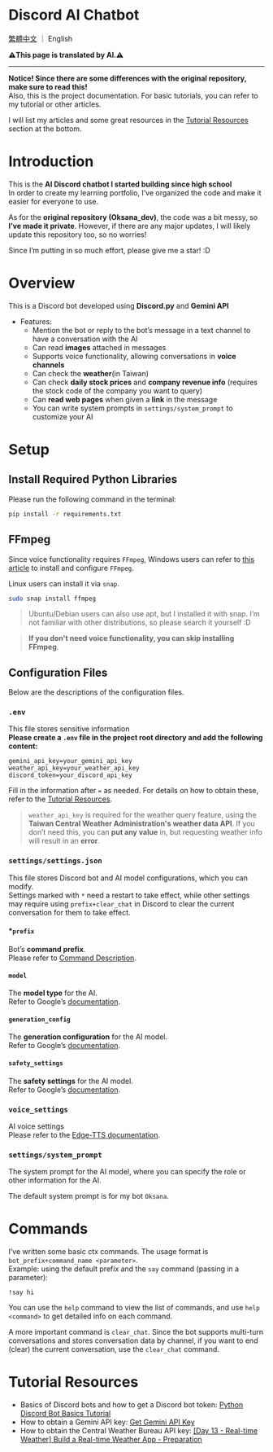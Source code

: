 # Discord AI Chatbot  
[繁體中文](/README.md) ｜ English

**⚠️This page is translated by AI.⚠️**
***
**Notice! Since there are some differences with the original repository, make sure to read this!**  
Also, this is the project documentation. For basic tutorials, you can refer to my tutorial or other articles.

I will list my articles and some great resources in the [Tutorial Resources](#tutorial-resources) section at the bottom.

# Introduction  
This is the **AI Discord chatbot I started building since high school**  
In order to create my learning portfolio, I’ve organized the code and make it easier for everyone to use.

As for the **original repository (Oksana_dev)**, the code was a bit messy, so **I’ve made it private**. However, if there are any major updates, I will likely update this repository too, so no worries!

Since I’m putting in so much effort, please give me a star! :D

# Overview  
This is a Discord bot developed using **Discord.py** and **Gemini API**  
* Features:
    * Mention the bot or reply to the bot’s message in a text channel to have a conversation with the AI
    * Can read **images** attached in messages
    * Supports voice functionality, allowing conversations in **voice channels**
    * Can check the **weather**(in Taiwan)
    * Can check **daily stock prices** and **company revenue info** (requires the stock code of the company you want to query)
    * Can **read web pages** when given a **link** in the message
    * You can write system prompts in `settings/system_prompt` to customize your AI

# Setup  
## Install Required Python Libraries  
Please run the following command in the terminal:  
```bash
pip install -r requirements.txt
```

## FFmpeg  
Since voice functionality requires `FFmpeg`, Windows users can refer to [this article](https://stackoverflow.com/questions/67713994/how-do-i-install-ffmpeg-for-my-bot-to-play-music) to install and configure `FFmpeg`.

Linux users can install it via `snap`.  
```bash
sudo snap install ffmpeg
```

> Ubuntu/Debian users can also use apt, but I installed it with snap. I’m not familiar with other distributions, so please search it yourself :D

> **If you don't need voice functionality, you can skip installing FFmpeg**.

## Configuration Files  
Below are the descriptions of the configuration files.

### `.env`  
This file stores sensitive information  
**Please create a `.env` file in the project root directory and add the following content:**  
```
gemini_api_key=your_gemini_api_key
weather_api_key=your_weather_api_key
discord_token=your_discord_api_key
```
Fill in the information after `=` as needed. For details on how to obtain these, refer to the [Tutorial Resources](#tutorial-resources).

> `weather_api_key` is required for the weather query feature, using the **Taiwan Central Weather Administration's weather data API**. If you don’t need this, you can **put any value** in, but requesting weather info will result in an **error**.

### `settings/settings.json`  
This file stores Discord bot and AI model configurations, which you can modify.  
Settings marked with `*` need a restart to take effect, while other settings may require using `prefix+clear_chat` in Discord to clear the current conversation for them to take effect.

#### *`prefix`  
Bot’s **command prefix**.  
Please refer to [Command Description](#commands).

#### `model`  
The **model type** for the AI.  
Refer to Google’s [documentation](https://ai.google.dev/gemini-api/docs/models/gemini?hl=en).

#### `generation_config`  
The **generation configuration** for the AI model.  
Refer to Google’s [documentation](https://ai.google.dev/gemini-api/docs/text-generation?hl=en&lang=python#configure).

#### `safety_settings`  
The **safety settings** for the AI model.  
Refer to Google’s [documentation](https://ai.google.dev/gemini-api/docs/safety-settings?hl=en).

### `voice_settings`  
AI voice settings  
Please refer to the [Edge-TTS documentation](https://github.com/rany2/edge-tts).

### `settings/system_prompt`  
The system prompt for the AI model, where you can specify the role or other information for the AI.

The default system prompt is for my bot `Oksana`.

# Commands  
I’ve written some basic ctx commands. The usage format is `bot_prefix+command_name <parameter>`.  
Example: using the default prefix and the `say` command (passing in a parameter):  
```
!say hi
```
You can use the `help` command to view the list of commands, and use `help <command>` to get detailed info on each command.

A more important command is `clear_chat`. Since the bot supports multi-turn conversations and stores conversation data by channel, if you want to end (clear) the current conversation, use the `clear_chat` command.

# Tutorial Resources  
* Basics of Discord bots and how to get a Discord bot token: [Python Discord Bot Basics Tutorial](https://hackmd.io/@smallshawn95/python_discord_bot_base)  
* How to obtain a Gemini API key: [Get Gemini API Key](https://ai.google.dev/gemini-api/docs/api-key?hl=en)  
* How to obtain the Central Weather Bureau API key: [[Day 13 - Real-time Weather] Build a Real-time Weather App - Preparation](https://ithelp.ithome.com.tw/m/articles/10222662)